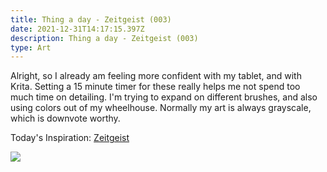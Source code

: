 ```yaml
---
title: Thing a day - Zeitgeist (003)
date: 2021-12-31T14:17:15.397Z
description: Thing a day - Zeitgeist (003)
type: Art
---
```

Alright, so I already am feeling more confident with my tablet, and with Krita. Setting a 15 minute timer for these really helps me not spend too much time on detailing. I'm trying to expand on different brushes, and also using colors out of my wheelhouse. Normally my art is always grayscale, which is downvote worthy.

Today's Inspiration: [Zeitgeist](https://www.merriam-webster.com/word-of-the-day/zeitgeist-2021-12-31)

![](/img/003-thing-a-day-zeitgeist.png)